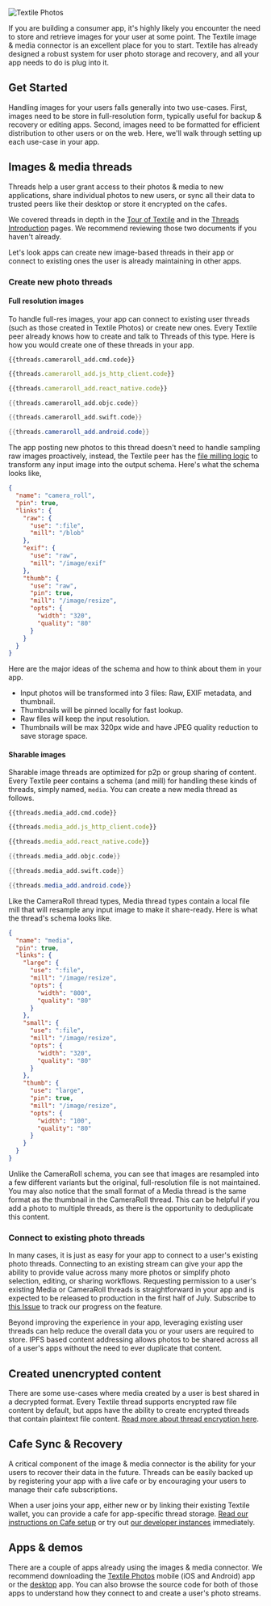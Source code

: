 ![Textile Photos](/images/textile-mobile-panels.png)

If you are building a consumer app, it's highly likely you encounter the need to store and retrieve images for your user at some point. The Textile image & media connector is an excellent place for you to start. Textile has already designed a robust system for user photo storage and recovery, and all your app needs to do is plug into it.

## Get Started

Handling images for your users falls generally into two use-cases. First, images need to be store in full-resolution form, typically useful for backup & recovery or editing apps. Second, images need to be formatted for efficient distribution to other users or on the web. Here, we'll walk through setting up each use-case in your app.

## Images & media threads

Threads help a user grant access to their photos & media to new applications, share individual photos to new users, or sync all their data to trusted peers like their desktop or store it encrypted on the cafes.

We covered threads in depth in the [Tour of Textile](/a-tour-of-textile) and in the [Threads Introduction](/concepts/threads/) pages. We recommend reviewing those two documents if you haven't already.

Let's look apps can create new image-based threads in their app or connect to existing ones the user is already maintaining in other apps.

### Create new photo threads

#### Full resolution images

To handle full-res images, your app can connect to existing user threads (such as those created in Textile Photos) or create new ones. Every Textile peer already knows how to create and talk to Threads of this type. Here is how you would create one of these threads in your app.

```tab="cmd"
{{threads.cameraroll_add.cmd.code}}
```

```JavaScript tab="JS HTTP"
{{threads.cameraroll_add.js_http_client.code}}
```

```JavaScript tab="React Native"
{{threads.cameraroll_add.react_native.code}}
```

```ObjectiveC tab="Objective-C"
{{threads.cameraroll_add.objc.code}}
```

```Swift tab="Swift"
{{threads.cameraroll_add.swift.code}}
```

```Java tab="Android"
{{threads.cameraroll_add.android.code}}
```

The app posting new photos to this thread doesn't need to handle sampling raw images proactively, instead, the Textile peer has the [file milling logic](/concepts/threads/files/#mills) to transform any input image into the output schema. Here's what the schema looks like,

```json
{
  "name": "camera_roll",
  "pin": true,
  "links": {
    "raw": {
      "use": ":file",
      "mill": "/blob"
    },
    "exif": {
      "use": "raw",
      "mill": "/image/exif"
    },
    "thumb": {
      "use": "raw",
      "pin": true,
      "mill": "/image/resize",
      "opts": {
        "width": "320",
        "quality": "80"
      }
    }
  }
}
```

Here are the major ideas of the schema and how to think about them in your app.

- Input photos will be transformed into 3 files: Raw, EXIF metadata, and thumbnail.
- Thumbnails will be pinned locally for fast lookup.
- Raw files will keep the input resolution.
- Thumbnails will be max 320px wide and have JPEG quality reduction to save storage space.

#### Sharable images

Sharable image threads are optimized for p2p or group sharing of content. Every Textile peer contains a schema (and mill) for handling these kinds of threads, simply named, `media`. You can create a new media thread as follows.

```tab="cmd"
{{threads.media_add.cmd.code}}
```

```JavaScript tab="JS HTTP"
{{threads.media_add.js_http_client.code}}
```

```JavaScript tab="React Native"
{{threads.media_add.react_native.code}}
```

```ObjectiveC tab="Objective-C"
{{threads.media_add.objc.code}}
```

```Swift tab="Swift"
{{threads.media_add.swift.code}}
```

```Java tab="Android"
{{threads.media_add.android.code}}
```

Like the CameraRoll thread types, Media thread types contain a local file mill that will resample any input image to make it share-ready. Here is what the thread's schema looks like.

```json
{
  "name": "media",
  "pin": true,
  "links": {
    "large": {
      "use": ":file",
      "mill": "/image/resize",
      "opts": {
        "width": "800",
        "quality": "80"
      }
    },
    "small": {
      "use": ":file",
      "mill": "/image/resize",
      "opts": {
        "width": "320",
        "quality": "80"
      }
    },
    "thumb": {
      "use": "large",
      "pin": true,
      "mill": "/image/resize",
      "opts": {
        "width": "100",
        "quality": "80"
      }
    }
  }
}
```

Unlike the CameraRoll schema, you can see that images are resampled into a few different variants but the original, full-resolution file is not maintained. You may also notice that the small format of a Media thread is the same format as the thumbnail in the CameraRoll thread. This can be helpful if you add a photo to multiple threads, as there is the opportunity to deduplicate this content.

### Connect to existing photo threads

In many cases, it is just as easy for your app to connect to a user's existing photo threads. Connecting to an existing stream can give your app the ability to provide value across many more photos or simplify photo selection, editing, or sharing workflows. Requesting permission to a user's existing Media or CameraRoll threads is straightforward in your app and is expected to be released to production in the first half of July. Subscribe to [this Issue](https://github.com/textileio/go-textile/issues/694) to track our progress on the feature.

Beyond improving the experience in your app, leveraging existing user threads can help reduce the overall data you or your users are required to store. IPFS based content addressing allows photos to be shared across all of a user's apps without the need to ever duplicate that content.

## Created unencrypted content

There are some use-cases where media created by a user is best shared in a decrypted format. Every Textile thread supports encrypted raw file content by default, but apps have the ability to create encrypted threads that contain plaintext file content. [Read more about thread encryption here](/concepts/threads/files/#encryption).

## Cafe Sync & Recovery

A critical component of the image & media connector is the ability for your users to recover their data in the future. Threads can be easily backed up by registering your app with a live cafe or by encouraging your users to manage their cafe subscriptions.

When a user joins your app, either new or by linking their existing Textile wallet, you can provide a cafe for app-specific thread storage. [Read our instructions on Cafe setup](/install/the-daemon/#initialize-a-cafe-peer) or try out [our developer instances](/concepts/cafes/#try-one) immediately.

## Apps & demos

There are a couple of apps already using the images & media connector. We recommend downloading the [Textile Photos](https://textile.photos/) mobile (iOS and Android) app or the [desktop](https://github.com/textileio/desktop-photos) app. You can also browse the source code for both of those apps to understand how they connect to and create a user's photo streams.

<br>

